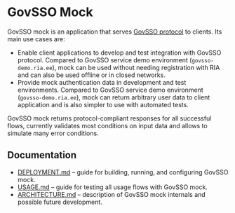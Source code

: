 # GovSSO Mock

GovSSO mock is an application that serves [GovSSO protocol](https://e-gov.github.io/GOVSSO/TechnicalSpecification) to
clients. Its main use cases are:

* Enable client applications to develop and test integration with GovSSO protocol. Compared to GovSSO service demo
  environment (`govsso-demo.ria.ee`), mock can be used without needing registration with RIA and can also be used
  offline or in closed networks.
* Provide mock authentication data in development and test environments. Compared to GovSSO service demo environment
  (`govsso-demo.ria.ee`), mock can return arbitrary user data to client application and is also simpler to use with
  automated tests.

GovSSO mock returns protocol-compliant responses for all successful flows, currently validates most conditions on input
data and allows to simulate many error conditions.

## Documentation

* [DEPLOYMENT.md](DEPLOYMENT.md) – guide for building, running, and configuring GovSSO mock.
* [USAGE.md](USAGE.md) – guide for testing all usage flows with GovSSO mock.
* [ARCHITECTURE.md](ARCHITECTURE.md) – description of GovSSO mock internals and possible future development.
